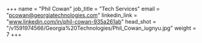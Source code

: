 +++
name = "Phil Cowan"
job_title = "Tech Services"
email = "pcowan@georgiatechnologies.com"
linkedin_link = "www.linkedin.com/in/phil-cowan-935a261ab"
head_shot = "/v1591974566/Georgia%20Technologies/Phil_Cowan_iugnyu.jpg"
weight = 7
+++